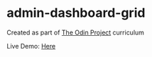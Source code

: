 # admin-dashboard-grid

Created as part of [The Odin Project](https://www.theodinproject.com/lessons/node-path-intermediate-html-and-css-admin-dashboard#assignment) curriculum

Live Demo: [Here](https://mesakhlolo.github.io/admin-dashboard-grid/)
